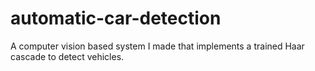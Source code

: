 # automatic-car-detection
A computer vision based system I made that implements a trained Haar cascade to detect vehicles.
